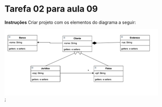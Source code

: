 # Tarefa 02 para aula 09

**Instruções**
Criar projeto com os elementos do diagrama a seguir:

![](../images/tarefa02-aula09.png);